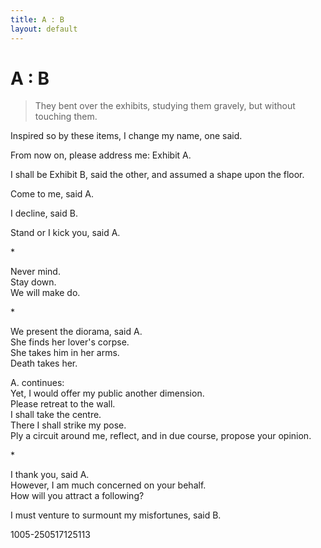 ```yaml
---
title: A : B
layout: default
---
```


# A : B      
      
> They bent over the exhibits, studying them gravely, but without touching them.      
      
Inspired so by these items, I change my name, one said.      
      
From now on, please address me: Exhibit A.      
      
I shall be Exhibit B, said the other, and assumed a shape upon the floor.      
      
Come to me, said A.      
      
I decline, said B.      
      
Stand or I kick you, said A.      
      
\*  
      
Never mind.      
Stay down.      
We will make do.      
      
\*  
      
We present the diorama, said A.      
She finds her lover's corpse.      
She takes him in her arms.      
Death takes her.      
      
A. continues:      
Yet, I would offer my public another dimension.      
Please retreat to the wall.      
I shall take the centre.      
There I shall strike my pose.      
Ply a circuit around me, reflect, and in due course, propose your opinion.      
      
\*  
      
I thank you, said A.      
However, I am much concerned on your behalf.      
How will you attract a following?      
      
I must venture to surmount my misfortunes, said B.      
    
    
    
1005-250517125113  
